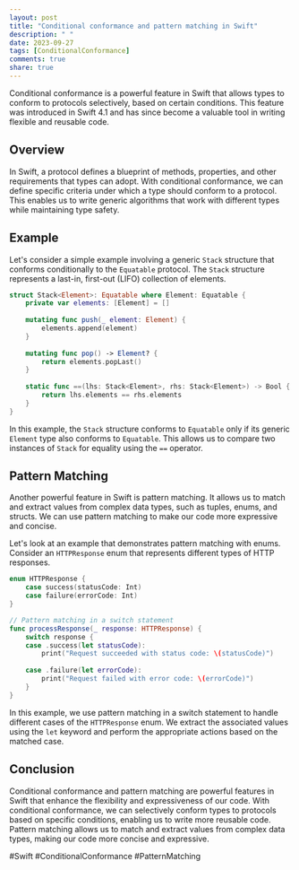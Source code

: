 ```yaml
---
layout: post
title: "Conditional conformance and pattern matching in Swift"
description: " "
date: 2023-09-27
tags: [ConditionalConformance]
comments: true
share: true
---
```


Conditional conformance is a powerful feature in Swift that allows types to conform to protocols selectively, based on certain conditions. This feature was introduced in Swift 4.1 and has since become a valuable tool in writing flexible and reusable code.

## Overview

In Swift, a protocol defines a blueprint of methods, properties, and other requirements that types can adopt. With conditional conformance, we can define specific criteria under which a type should conform to a protocol. This enables us to write generic algorithms that work with different types while maintaining type safety.

## Example

Let's consider a simple example involving a generic `Stack` structure that conforms conditionally to the `Equatable` protocol. The `Stack` structure represents a last-in, first-out (LIFO) collection of elements.

```swift
struct Stack<Element>: Equatable where Element: Equatable {
    private var elements: [Element] = []
    
    mutating func push(_ element: Element) {
        elements.append(element)
    }
    
    mutating func pop() -> Element? {
        return elements.popLast()
    }
    
    static func ==(lhs: Stack<Element>, rhs: Stack<Element>) -> Bool {
        return lhs.elements == rhs.elements
    }
}
```

In this example, the `Stack` structure conforms to `Equatable` only if its generic `Element` type also conforms to `Equatable`. This allows us to compare two instances of `Stack` for equality using the `==` operator.

## Pattern Matching

Another powerful feature in Swift is pattern matching. It allows us to match and extract values from complex data types, such as tuples, enums, and structs. We can use pattern matching to make our code more expressive and concise.

Let's look at an example that demonstrates pattern matching with enums. Consider an `HTTPResponse` enum that represents different types of HTTP responses.

```swift
enum HTTPResponse {
    case success(statusCode: Int)
    case failure(errorCode: Int)
}

// Pattern matching in a switch statement
func processResponse(_ response: HTTPResponse) {
    switch response {
    case .success(let statusCode):
        print("Request succeeded with status code: \(statusCode)")
        
    case .failure(let errorCode):
        print("Request failed with error code: \(errorCode)")
    }
}
```

In this example, we use pattern matching in a switch statement to handle different cases of the `HTTPResponse` enum. We extract the associated values using the `let` keyword and perform the appropriate actions based on the matched case.

## Conclusion

Conditional conformance and pattern matching are powerful features in Swift that enhance the flexibility and expressiveness of our code. With conditional conformance, we can selectively conform types to protocols based on specific conditions, enabling us to write more reusable code. Pattern matching allows us to match and extract values from complex data types, making our code more concise and expressive.

#Swift #ConditionalConformance #PatternMatching